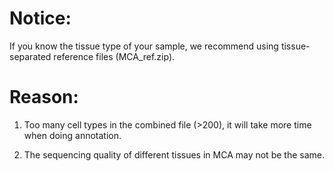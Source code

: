 # Notice:

If you know the tissue type of your sample, we recommend using tissue-separated reference files (MCA_ref.zip).

# Reason:

1. Too many cell types in the combined file (>200), it will take more time when doing annotation.

2. The sequencing quality of different tissues in MCA may not be the same.
